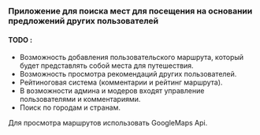 ### Приложение для поиска мест для посещения на основании предложений других пользователей
#### TODO : 
* Возможность добавления пользовательского маршрута, который будет представлять собой места для путешествия.
* Возможность просмотра рекомендаций других пользователей.
* Рейтиноговая система (комментарии и рейтинг маршрута).
* В возможности админа и модеров входят управление пользователями и комментариями.
* Поиск по городам и странам.

Для просмотра маршрутов использовать GoogleMaps Api.
